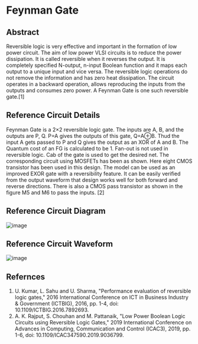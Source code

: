 # Feynman Gate 
## Abstract

Reversible logic is very effective and important in the formation of low power circuit. The aim of low power VLSI circuits is to reduce the power dissipation. It is called reversible when it reverses the output. It is completely specified N-output, n-input Boolean function and it maps each output to a unique input and vice versa. The reversible logic operations do not remove the information and has zero heat dissipation. The circuit operates in a backward operation, allows reproducing the inputs from the outputs and consumes zero power. A Feynman Gate is one such reversible gate.[1]
## Reference Circuit Details

Feynman Gate is a 2×2 reversible logic gate. The inputs are A, B, and the outputs are P, Q. P=A gives the outputs of this gate, Q=A⊕B. Thud the input A gets passed to P and Q gives the output as an XOR of A and B. The Quantum cost of an FG is calculated to be 1. Fan-out is not used in reversible logic. Cab of the gate is used to get the desired net. The corresponding circuit using MOSFETs has been as shown. Here eight CMOS transistor has been used in this design. The model can be used as an improved EXOR gate with a reversibility feature. It can be easily verified from the output waveform that design works well for both forward and reverse directions. There is also a CMOS pass transistor as shown in the figure M5 and M6 to pass the inputs. [2]

## Reference Circuit Diagram
![image](https://user-images.githubusercontent.com/58599984/154889700-b35bc623-3efb-44f8-8d4b-2e2a40f61463.png)
## Reference Circuit Waveform
![image](https://user-images.githubusercontent.com/58599984/154889740-6d12f5f3-06da-416d-8fd5-e503eb656ca2.png)
## Refernces
1.	U. Kumar, L. Sahu and U. Sharma, "Performance evaluation of reversible logic gates," 2016 International Conference on ICT in Business Industry & Government (ICTBIG), 2016, pp. 1-4, doi: 10.1109/ICTBIG.2016.7892693.
2.	A. K. Rajput, S. Chouhan and M. Pattanaik, "Low Power Boolean Logic Circuits using Reversible Logic Gates," 2019 International Conference on Advances in Computing, Communication and Control (ICAC3), 2019, pp. 1-6, doi: 10.1109/ICAC347590.2019.9036799.


